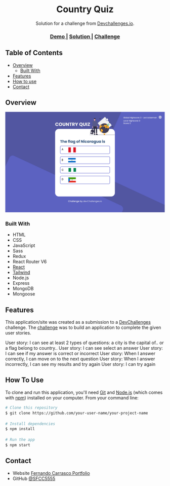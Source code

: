 <h1 align="center">Country Quiz</h1>

<div align="center">
   Solution for a challenge from  <a href="http://devchallenges.io" target="_blank">Devchallenges.io</a>.
</div>

<div align="center">
  <h3>
    <a href="https://sfcc-country-quiz.netlify.app/">
      Demo
    </a>
    <span> | </span>
    <a href="https://github.com/SFCC5555/country-quiz">
      Solution
    </a>
    <span> | </span>
    <a href="https://devchallenges.io/challenges/Bu3G2irnaXmfwQ8sZkw8">
      Challenge
    </a>
  </h3>
</div>

## Table of Contents

- [Overview](#overview)
  - [Built With](#built-with)
- [Features](#features)
- [How to use](#how-to-use)
- [Contact](#contact)

## Overview

![screenshot](./src/assets/images/screenshot-COUNTRY-QUIZ.png)

### Built With

- HTML
- CSS
- JavaScript
- Sass
- Redux
- React Router V6
- [React](https://reactjs.org/)
- [Tailwind](https://tailwindcss.com/)
- Node.js
- Express
- MongoDB
- Mongoose

## Features

This application/site was created as a submission to a [DevChallenges](https://devchallenges.io/challenges) challenge. The [challenge](https://devchallenges.io/challenges/Bu3G2irnaXmfwQ8sZkw8) was to build an application to complete the given user stories.

User story: I can see at least 2 types of questions: a city is the capital of.. or a flag belong to country..
User story: I can see select an answer
User story: I can see if my answer is correct or incorrect
User story: When I answer correctly, I can move on to the next question
User story: When I answer incorrectly, I can see my results and try again
User story: I can try again

## How To Use

To clone and run this application, you'll need [Git](https://git-scm.com) and [Node.js](https://nodejs.org/en/download/) (which comes with [npm](http://npmjs.com)) installed on your computer. From your command line:

```bash
# Clone this repository
$ git clone https://github.com/your-user-name/your-project-name

# Install dependencies
$ npm install

# Run the app
$ npm start
```

## Contact

- Website [Fernando Carrasco Portfolio](https://sfcc5555.netlify.app/)
- GitHub [@SFCC5555](https://github.com/SFCC5555)
